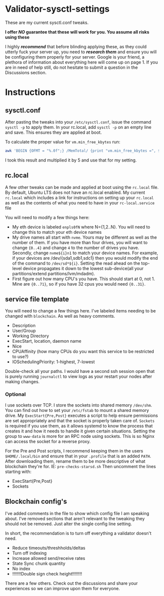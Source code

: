 # Validator-sysctl-settings
These are my current sysctl.conf tweaks.

**I offer ***NO*** guarantee that these will work for you. You assume all risks using these**

I highly ***recommend*** that before blinding applying these, as they could utterly fuck your server up, you need to ***research them*** and ensure you will be configuring them properly for your server.
Google is your friend, a plethora of information about everything here will come up on page 1. If you are in need of help still, do not hesitate to submit a question in the Discussions section.


# Instructions

## sysctl.conf
After pasting the tweaks into your `/etc/sysctl.conf`, issue the command `sysctl -p` to apply them.
In your rc.local, add `sysctl -p` on an empty line and save. This ensures they are applied at boot.

To calculate the proper value for `vm.min_free_kbytes` run:
```bash
awk 'BEGIN {OFMT = "%.0f";} /MemTotal/ {print "vm.min_free_kbytes =", $2 * .03;}' /proc/meminfo
```
I took this result and multiplied it by 5 and use that for my setting.


## rc.local
A few other tweaks can be made and applied at boot using the `rc.local` file.  By default, Ubuntu LTS does not have an rc.local enabled.  My current `rc.local` which includes a link for instructions on setting up your `rc.local` as well as the contents of what you need to have in your `rc-local.service` file

You will need to modify a few things here:
- My eth device is labeled `enpls0fN` where N={1,2..N}.  You will need to change this to match your eth device names
- My drive names all start with `nvme`.  Yours may be different as well as the number of them. If you have more than four drives, you will want to change `{0..4}` and change `4` to the number of drives you have. Secondly, change `nvme${i}n1` to match your device names. For example, if your devices are /dev/{sda1,sdb1,sdc1} then you would modify the end of the command to `/dev/sd*${i}`.  Setting the read ahead on the top-level device propagates it down to the lowest sub-device(all your partitions/extend partitions/lvm/mdadm).
- First figure out how many CPU's you have. This should start at 0, not 1. Mine are `{0..71}`, so if you have 32 cpus you would need `{0..31}`.

## service file template
You will need to change a few things here. I've labeled items needing to be changed with `blockchain`.  As well as heavy comments.
- Description
- User/Group
- Working Directory
- ExecStart, location, daemon name
- Nice
- CPUAffinity (how many CPUs do you want this service to be restricted to use?)
- IOSchedulingPriority:  1-highest, 7-lowest

Double-check all your paths. I would have a second ssh session open that is purely running `journalctl` to view logs as your restart your nodes after making changes.

### Optional
I use sockets over TCP. I store the sockets into shared memory `/dev/shm`.  You can find out how to set your `/etc/fstab` to mount a shared memory drive.
My `ExecStart{Pre,Post}` executes a script to help ensure permissions are set appropriately and that the socket is properly taken care of.
`Sockets` is required if you use them, as it allows systemd to know the process that creates it and how it needs to handle it given certain situations.
Setting the group to `www-data` is more for an RPC node using sockets.  This is so Nginx can access the socket for a reverse proxy.


For the Pre and Post scripts, I recommend keeping them in the users `$HOME/.local/bin` and ensure that in your `.profile` that is an added `PATH`.
After downloading them, rename them to be more descriptive of what blockchain they're for. IE: `pre-checks-starsd.sh`
Then uncomment the lines starting with:
- ExecStart{Pre,Post}
- Sockets

## Blockchain config's
I've added comments in the file to show which config file I am speaking about.  I've removed sections that aren't relevant to the tweaking they should not be removed.  Just alter the single config line setting.


In short, the recommendation is to turn off everything a validator doesn't need.
- Reduce timeouts/threshholds/deltas
- Turn off indexing
- Increase allowed send/receive rates
- State Sync chunk quantity
- No index
- !!!!!!!Double sign check height!!!!!!!!

There are a few others.  Check out the discussions and share your experiences so we can improve upon them for everyone.
